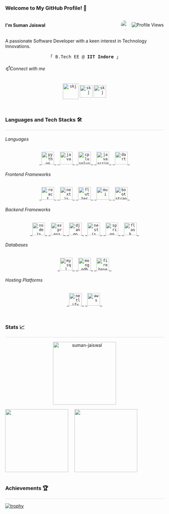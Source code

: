 ### Welcome to My GitHub Profile! 👋

<div style="display: flex; flex-direction: row; justify-content: space-between; align-items: center;">
  <h4>  I'm Suman Jaiswal </h4>
 <div style="display: flex; flex-direction: row; gap: 5px; align-items: center;" >
   <img src="https://media.licdn.com/dms/image/D4D03AQE3-qHxwKzTyw/profile-displayphoto-shrink_100_100/0/1667492389163?e=1703721600&v=beta&t=j9KcrnMbMWAx5cUK6c0l8eyGb8IVBJXppEedeOKvEaI" style="border-radius: 50px; width: 30px" />
  <img src="https://komarev.com/ghpvc/?username=suman-jaiswal&label=Profile%20views&color=0e75b6&style=flat" alt="Profile Views" />
</div>
</div>

A passionate Software Developer with a keen interest in Technology Innovations.

<p align="center">
  <samp>
    「 B.Tech EE @  <b>IIT Indore</b> 」<br>
  </samp>
</p>

###### 📫Connect with me

<p align="center">
<code><a href="https://www.linkedin.com/in/skj9436/" target="blank"><img align="center" src="https://pngimg.com/uploads/linkedIn/linkedIn_PNG38.png" alt="skj" height="50" width="50" /></a></code>
<code><a href="mailto:sk.jaiswal1729@gmail.com" target="blank"><img align="center" src="https://pngimg.com/uploads/gmail_logo/gmail_logo_PNG8.png" alt="skj" height="40" width="40" /></a></code>
<code><a href="https://instagram.com/suman__jaiswal_" target="blank"><img align="center" src="https://cdn4.iconfinder.com/data/icons/social-media-2210/24/Instagram-512.png" alt="skj" height="40" width="40" /></a></code>
</p>

<br/>

### Languages and Tech Stacks 🛠️

<hr style="height: 1px; background-color: #ddd; margin-top: 0;"/>

<!--  make categories then add stacks -->

###### Languages

<!-- c++ java js python dart -->
<p align="center">
<code><a href="https://www.python.org" target="_blank"> <img src="https://www.vectorlogo.zone/logos/python/python-icon.svg" alt="python" width="40" height="40" /> </a></code>
<code><a href="https://www.java.com" target="_blank"> <img src="https://www.vectorlogo.zone/logos/java/java-icon.svg" alt="java" width="40" height="40" /> </a></code>
<code><a href="https://www.cplusplus.com/" target="_blank"> <img src="https://upload.wikimedia.org/wikipedia/commons/thumb/1/18/ISO_C%2B%2B_Logo.svg/427px-ISO_C%2B%2B_Logo.svg.png" alt="cplusplus" width="40" height="40" /> </a></code>
<code><a href="https://www.javascript.com/" target="_blank"> <img src="https://www.vectorlogo.zone/logos/javascript/javascript-icon.svg" alt="javascript" width="40" height="40" /> </a></code>
<code><a href="https://dart.dev/" target="_blank"> <img src="https://www.vectorlogo.zone/logos/dartlang/dartlang-icon.svg" alt="dart" width="40" height="40" /> </a></code>
</p>

###### Frontend Frameworks

<!-- react next react-native flutter mui bootstrap -->
<p align="center">
<code><a href="https://reactjs.org/" target="_blank"> <img src="https://www.vectorlogo.zone/logos/reactjs/reactjs-icon.svg" alt="react" width="40" height="40" /> </a></code>
<code><a href="https://nextjs.org/" target="_blank"> <img src="https://www.vectorlogo.zone/logos/zeit/zeit-icon.svg" alt="nextjs" width="40" height="40" /> </a></code>
<code><a href="https://flutter.dev/" target="_blank"> <img src="https://www.vectorlogo.zone/logos/flutterio/flutterio-icon.svg" alt="flutter" width="40" height="40" /> </a></code>
<code><a href="https://material-ui.com/" target="_blank"> <img src="https://logo.clearbit.com/material-ui.com" alt="mui" width="40" height="40" /> </a></code>
<code><a href="https://getbootstrap.com/" target="_blank"> <img src="https://www.vectorlogo.zone/logos/getbootstrap/getbootstrap-icon.svg" alt="bootstrap" width="40" height="40" /> </a></code>
</p>

###### Backend Frameworks

<!-- node express django nest spring-boot flask -->

<p align="center">
<code><a href="https://nodejs.org" target="_blank"> <img src="https://www.vectorlogo.zone/logos/nodejs/nodejs-icon.svg" alt="nodejs" width="40" height="40" /> </a></code>
<code><a href="https://expressjs.com" target="_blank"> <img src="https://www.vectorlogo.zone/logos/expressjs/expressjs-icon.svg" alt="express" width="40" height="40" /> </a></code>
<code><a href="https://www.djangoproject.org" target="_blank"> <img src="https://logo.clearbit.com/djangoproject.com" alt="django" width="40" height="40" /> </a></code>
<code><a href="https://nestjs.com/" target="_blank"> <img src="https://www.vectorlogo.zone/logos/nestjs/nestjs-icon.svg" alt="nestjs" width="40" height="40" /> </a></code>
<code><a href="https://spring.io/" target="_blank"> <img src="https://www.vectorlogo.zone/logos/springio/springio-icon.svg" alt="spring" width="40" height="40" /> </a></code>
<code><a href="https://flask.palletsprojects.com/" target="_blank"> <img src="https://www.vectorlogo.zone/logos/pocoo_flask/pocoo_flask-icon.svg" alt="flask" width="40" height="40" /> </a></code>
</p>

###### Databases

<!-- mysql mongodb firebase -->

<p align="center">
<code><a href="https://www.mysql.com/" target="_blank"> <img src="https://www.vectorlogo.zone/logos/mysql/mysql-icon.svg" alt="mysql" width="40" height="40" /> </a></code>
<code><a href="https://www.mongodb.com/" target="_blank"> <img src="https://www.vectorlogo.zone/logos/mongodb/mongodb-icon.svg" alt="mongodb" width="40" height="40" /> </a></code>
<code><a href="https://www.firebase.com/" target="_blank"> <img src="https://www.vectorlogo.zone/logos/firebase/firebase-icon.svg" alt="firebase" width="40" height="40" /> </a></code>
</p>

###### Hosting Platforms

<!-- netlify vercel render aws c-panel -->

<p align="center">
<code><a href="https://www.netlify.com/" target="_blank"> <img src="https://www.vectorlogo.zone/logos/netlify/netlify-icon.svg" alt="netlify" width="40" height="40" /> </a></code>
<code><a href="https://aws.amazon.com/" target="_blank"> <img src="https://www.vectorlogo.zone/logos/amazon_aws/amazon_aws-icon.svg" alt="aws" width="40" height="40" /> </a></code>
</p>

<br/>

### Stats 📈

<hr style="height: 1px; background-color: #ddd; margin-top: 0;"/>

<p align="center"><img style="height: 200px;" src="https://github-readme-streak-stats.herokuapp.com/?user=suman-jaiswal&theme=tokyonight" alt="suman-jaiswal" /></p>

<div align="center" style="display: flex; gap: 20px;">
<img style="height: 200px;" src="https://github-readme-stats.vercel.app/api?username=Suman-Jaiswal&show_icons=true&theme=radical">
</img>
<img style="height: 200px;" src="https://github-readme-stats.vercel.app/api/top-langs/?username=Suman-Jaiswal&layout=compact&theme=tokyonight">
</img>
</div>

<br/>

### Achievements 🏆

<hr style="height: 1px; background-color: #ddd; margin-top: 0;"/>

[![trophy](https://github-profile-trophy.vercel.app/?username=Suman-jaiswal&theme=onedark)](https://github.com/ryo-ma/github-profile-trophy)
